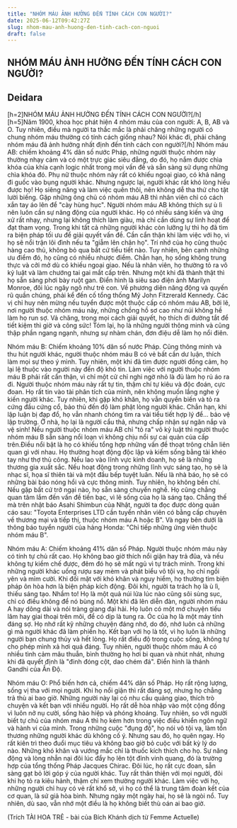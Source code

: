 ```yaml
---
title: "NHÓM MÁU ẢNH HƯỞNG ĐẾN TÍNH CÁCH CON NGƯỜI?"
date: 2025-06-12T09:42:27Z
slug: nhom-mau-anh-huong-den-tinh-cach-con-nguoi
draft: false
---
```


## NHÓM MÁU ẢNH HƯỞNG ĐẾN TÍNH CÁCH CON NGƯỜI?

## Deidara

[h=2]NHÓM MÁU ẢNH   HƯỞNG ĐẾN TÍNH CÁCH CON NGƯỜI?[/h]    [h=5]Năm 1900, khoa học phát hiện 4 nhóm máu của   con người: A, B, AB và O. Tuy nhiên, điều mà người ta thắc mắc là   phải chăng những người có chung nhóm máu thường có tính cách giống   nhau? Nói khác đi, phải chăng nhóm máu đã ảnh hưởng nhất định   đến tính cách con người?[/h]  Nhóm máu AB: 
chiếm   khoảng 4% dân số nước Pháp, những người thuộc nhóm này thường   nhạy cảm và có một trực giác siêu đẳng, do đó, họ nắm được   chìa khóa của khía cạnh logic nhất trong mọi vấn đề và sẵn sàng   sử dụng những chìa khóa đó. Phụ nữ thuộc nhóm này rất có  khiếu ngoại giao, có khả năng đi guốc vào bụng người khác. Nhưng  ngược lại, người khác rất khó lòng hiểu được họ! Họ siêng  năng và làm việc quên thôi, nên không dễ tha thứ cho tật lười  biếng. Gặp những ông chủ có nhóm máu AB thì nhân viên chỉ có cách  xắn tay áo lên để "cày hùng hục". Người nhóm máu AB không  thích sự ù lì nên luôn cần sự năng động của người khác. Họ  có nhiều sáng kiến và ứng xử rất nhạy, nhưng lại không thích  làm giàu, mà chỉ cần dùng sự linh hoạt để đạt tham vọng.  Trong khi tất cả những người khác còn lưỡng lự thì họ đã tìm  ra biện pháp tối ưu để giải quyết vấn đề. Cần cẩn thận  khi làm việc với họ, vì họ sẽ nổi trận lôi đình nếu ta  "giẫm lên chân họ". Trí nhớ của họ cũng thuộc hàng  cao thủ, không bỏ qua bất cứ tiểu tiết nào. Tuy nhiên, bên cạnh  những ưu điểm đó, họ cũng có nhiều nhược điểm. Chẳn hạn,  họ sống không trung thực và cởi mở dù có khiếu ngoại giao. Nếu  là nhân viên, họ thường tỏ ra vô kỷ luật và làm chướng tai  gai mắt cấp trên. Nhưng một khi đã thành thật thì họ sẵn sàng  phơi bày ruột gan. Điển hình là siêu sao điện ảnh Marilyn Monroe,  đôi lúc ngây ngô như trẻ con. Về phương diện năng động và quyến  rũ quần chúng, phải kể đến cố tổng thống Mỹ John Fitzrerald  Kennedy. Các vị chỉ huy nên mừng nếu tuyển được một thuộc cấp  có nhóm máu AB, bởi lẽ, nơi người thuộc nhóm máu này, những chồng  hồ sơ cao như núi không hề làm họ run sợ. Vả chăng, trong mọi  cách giải quyết, họ thích đi đường tắt để tiết kiệm thì  giờ và công sức! Tóm lại, họ là những người thông minh và cũng  thập phần ngang ngạnh, nhưng sự nhàm chán, đơn điệu dễ làm họ  nổi điên.



 Nhóm máu B: 
Chiếm  khoảng 10% dân số nước Pháp. Cũng thông minh và thu hút người khác,  người thuộc nhóm máu B có vẻ bất cần dư luận, thích làm mọi  sự theo ý mình. Tuy nhiên, một khi đã tìm được người đồng cảm,  họ lại lệ thuộc vào người này đến độ khó tin. Làm việc với  người thuộc nhóm máu B phải rất cẩn thận, vì chỉ một cử chỉ  nghi ngờ nhỏ là đủ làm họ rủ áo ra đi. Người thuộc nhóm máu  này rất tự tin, thậm chí tự kiêu và độc đoán, cực đoan. Họ  rất tin vào tài phân tích của mình, nên không muốn lắng nghe ý  kiến người khác. Tuy nhiên, khi gặp khó khăn, họ vẫn quyền biến  và tỏ ra cứng đầu cứng cổ, bảo thủ đến độ làm phật lòng  người khác. Chẳn hạn, khi lập luận bị đạp đổ, họ vẫn  nhanh chóng tìm ra vài tiểu tiết hợp lý để... bảo vệ lập  trường. Ở nhà, họ lại là người cẩu thả, nhưng chấp nhận sự  ngăn nắp và vệ sinh! Nếu người thuộc nhóm máu AB chỉ "tỏ  ra" vô kỷ luật thì người thuộc nhóm máu B sẵn sàng nổi loạn  vì không chịu nổi sự cai quản của cấp trên.Điều nổi bật là  họ có khiếu tổng hợp những vấn đề thoạt trông chẳn liên  quan gì với nhau. Họ thường hoạt động độc lập và kiếm sống  bằng tài khéo tay như thợ thủ công. Nếu lao vào lĩnh vực kinh  doanh, họ sẽ là những thương gia xuất sắc. Nếu hoạt động  trong những lĩnh vực sáng tạo, họ sẽ là nhạc sĩ, họa sĩ thiên  tài và một đầu bếp tuyệt luân. Nếu là nhà báo, họ sẽ có những  bài báo nóng hổi và cực thông minh. Tuy nhiên, họ không bền chí.  Nếu gặp bất cứ trở ngại nào, họ sẵn sàng chuyển nghề. Họ  cũng chẳng quan tâm lắm đến vấn đề tiền bạc, vì lẽ sống của  họ là sáng tạo. Chẳng thế mà trên nhật báo Asahi Shimbun của Nhật,  người ta đọc được dòng quản cáo sau: "Toyota Enterprises LTD  cần tuyển nhân viên có bằng cấp chuyên về thương mại và tiếp  thị, thuộc nhóm máu A hoặc B". Và ngay bên dưới là thông báo  tuyển người của hảng Honda: "Chỉ tiếp những ứng viên thuộc  nhóm máu B".



 Nhóm máu A: 
Chiếm  khoảng 41% dân số Pháp. Người thuộc nhóm máu này có tính tự chủ  rất cao. Họ không bao giờ thích nổi giận hay trả đũa, và nếu  không tự kiềm chế được, đêm đó họ sẽ mất ngủ vì tự trách  mình. Trong khi những người khác uống rượu say mèm và phát biểu  vô tội vạ, họ chỉ ngồi yên và mỉm cười. Khi đối mặt với  khó khăn và nguy hiểm, họ thường tìm biện pháp ôn hòa hơn là  biện pháp kích động. Đôi khi, người ta trách họ là ù lì, thiếu  sáng tạo. Nhầm to! Họ là một quả núi lửa lúc nào cũng sôi sùng  sục, chỉ có điều không để nó bùng nổ. Một khi đã lên diễn  đàn, người nhóm máu A hay dông dài và nói tràng giang đại hải.  Họ luôn có một mớ chuyện tiếu lâm hay giai thoại trên môi, để  có dịp là tung ra. Óc của họ là một máy tính đáng sợ. Họ nhớ  rất kỹ những chuyện đáng nhớ, do đó, nhớ luôn cả những gì  mà người khác đã làm phiền họ. Kết bạn với họ là tốt, vì  họ luôn là những người bạn chung thủy và hết lòng. Họ rất điều  độ trong cuộc sống, không tự cho phép mình xả hơi quá đáng.  Tuy nhiên, người thuộc nhóm máu A có nhiều tình cảm mâu thuẫn,  bình thường họ hơi bi quan và nhút nhát, nhưng khi đã quyết định  là "đinh đóng cột, dao chém đá". Điển hình là thánh  Gandhi của Ấn Độ.



 Nhóm máu O: 
Phổ  biến hơn cả, chiếm 44% dân số Pháp. Họ rất rộng lượng, sống  vị tha với mọi người. Khi họ nổi giận thì rất đáng sợ, nhưng  họ chẳng trả thù ai bao giờ. Những người này lại có nhu cầu  quảng giao, thích trò chuyện và kết bạn với nhiều người. Họ  rất dễ hòa nhập vào một cộng đồng vì luôn nở nụ cười, sống  hào hiệp và phóng khoáng. Tuy nhiên, so với người biết tự chủ  của nhóm máu A thì họ kém hơn trong việc điều khiển ngôn ngữ  và hành vi của mình. Trong những cuộc "đụng độ", họ nói  vô tội vạ, làm tổn thương những người khác dù không cố ý.  Nhưng sau đó, họ quên ngay. Họ rất kiên trì theo đuổi mục tiêu  và không bao giờ bỏ cuộc với bất kỳ lý do nào. Những khó khăn  và vướng mắc chỉ là thuốc kích thích cho họ. Sự năng động và  lòng nhẫn nại đôi lúc đẩy họ lên tột đỉnh vinh quang, đó là  trường hợp của tổng thống Pháp Jacques Chirac. Đôi lúc, họ rất  cực đoan, sẵn sàng gạt bỏ lời góp ý của người khác. Tuy rất  thân thiện với mọi người, đôi khi họ tỏ ra kiêu hảnh, thậm  chí xem thường người khác. Làm việc với họ, những người chỉ  huy có vẻ rất khổ sở, vì họ có thể là trung tâm đoàn kết của  cơ quan, là sứ giả hòa bình. Nhưng ngày một ngày hai, họ sẽ là  ngòi nổ. Tuy nhiên, dù sao, vẫn nhớ một điều là họ không biết  thù oán ai bao giờ.

 

(Trích TÀI HOA TRẺ - bài của Bích  Khánh dịch từ Femme Actuelle)
​